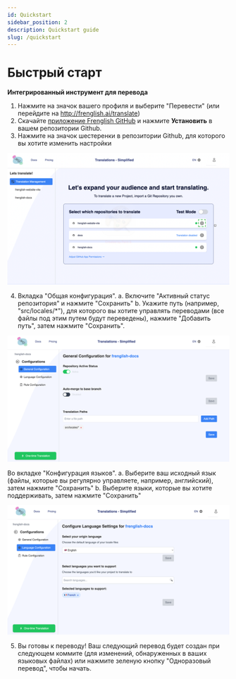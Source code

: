 ```yaml
---
id: Quickstart
sidebar_position: 2
description: Quickstart guide
slug: /quickstart
---
```


# Быстрый старт

**Интегрированный инструмент для перевода**
1. Нажмите на значок вашего профиля и выберите "Перевести" (или перейдите на http://frenglish.ai/translate)
2. Скачайте [приложение Frenglish GitHub](https://github.com/apps/frenglish-translation) и нажмите **Установить** в вашем репозитории Github.
3. Нажмите на значок шестеренки в репозитории Github, для которого вы хотите изменить настройки

![Управление переводом](../../../../assets/translation-management-page.png)

4. Вкладка "Общая конфигурация". 
    a. Включите "Активный статус репозитория" и нажмите "Сохранить"
    b. Укажите путь (например, "src/locales/*"), для которого вы хотите управлять переводами (все файлы под этим путем будут переведены), нажмите "Добавить путь", затем нажмите "Сохранить".

![Общая конфигурация](../../../../assets/general-configuration.png)

Во вкладке "Конфигурация языков". 
    a. Выберите ваш исходный язык (файлы, которые вы регулярно управляете, например, английский), затем нажмите "Сохранить"
    b. Выберите языки, которые вы хотите поддерживать, затем нажмите "Сохранить"

![Конфигурация языков](../../../../assets/language-configuration.png)

5. Вы готовы к переводу! Ваш следующий перевод будет создан при следующем коммите (для изменений, обнаруженных в ваших языковых файлах) или нажмите зеленую кнопку "Одноразовый перевод", чтобы начать.